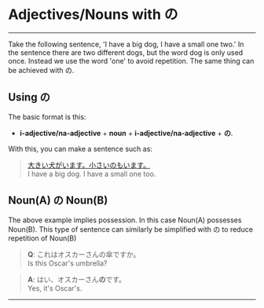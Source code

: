 # Adjectives/Nouns with の
 ---
Take the following sentence, 'I have a big dog, I have a small one two.' In the sentence there are two different dogs, but the word dog is only used once. Instead we use the word 'one' to avoid repetition. The same thing can be achieved with の.

## Using の
The basic format is this:  

* **i-adjective/na-adjective** + **noun** + **i-adjective/na-adjective** + **の**.

With this, you can make a sentence such as:  

> [大きい犬がいます。小さいのもいます。]()  
> I have a big dog. I have a small one too.

## Noun(A) の Noun(B)
The above example implies possession. In this case Noun(A) possesses Noun(B). This type of sentence can similarly be simplified with の to reduce repetition of Noun(B)

> **Q**: これはオスカーさんの傘ですか。  
> Is this Oscar's umbrella?  

> **A**: はい、オスカーさん**の**です。  
> Yes, it's Oscar's.


 ---
